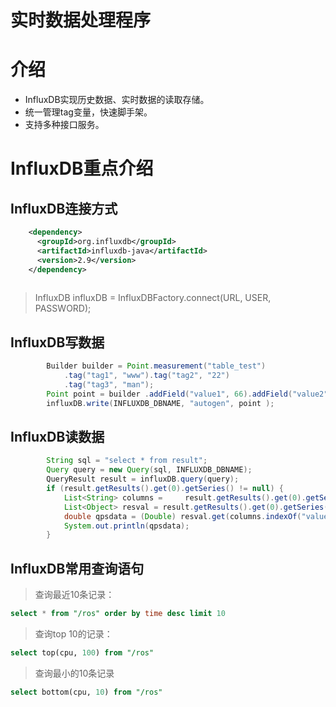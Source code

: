 # 实时数据处理程序

# 介绍

* InfluxDB实现历史数据、实时数据的读取存储。
* 统一管理tag变量，快速脚手架。
* 支持多种接口服务。

# InfluxDB重点介绍

## InfluxDB连接方式

```xml
    <dependency>
      <groupId>org.influxdb</groupId>
      <artifactId>influxdb-java</artifactId>
      <version>2.9</version>
    </dependency>
    
```

> InfluxDB influxDB = InfluxDBFactory.connect(URL, USER, PASSWORD);

## InfluxDB写数据

```java
        Builder builder = Point.measurement("table_test")
            .tag("tag1", "www").tag("tag2", "22")
            .tag("tag3", "man");
        Point point = builder .addField("value1", 66).addField("value2", 22).build();
        influxDB.write(INFLUXDB_DBNAME, "autogen", point );
```

## InfluxDB读数据

```java
        String sql = "select * from result";
        Query query = new Query(sql, INFLUXDB_DBNAME);
        QueryResult result = influxDB.query(query);
        if (result.getResults().get(0).getSeries() != null) {
            List<String> columns =     result.getResults().get(0).getSeries().get(0).getColumns();
            List<Object> resval = result.getResults().get(0).getSeries().get(0).getValues().get(0);
            double qpsdata = (Double) resval.get(columns.indexOf("value1"));
            System.out.println(qpsdata);
        }
```

## InfluxDB常用查询语句
> 查询最近10条记录：
```sql
select * from "/ros" order by time desc limit 10
```
> 查询top 10的记录：
```sql
select top(cpu, 100) from "/ros" 
```
> 查询最小的10条记录
```sql
select bottom(cpu, 10) from "/ros"
```

